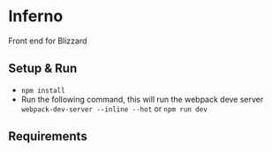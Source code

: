 # Inferno

Front end for Blizzard

## Setup & Run

* `npm install`
* Run the following command, this will run the webpack deve server `webpack-dev-server --inline --hot` or `npm run dev`

## Requirements
